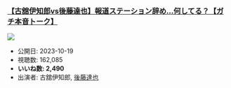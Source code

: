 ### [【古舘伊知郎vs後藤達也】報道ステーション辞め…何してる？【ガチ本音トーク】](https://www.youtube.com/watch?v=tGA8XEEkh1o)
[![](https://img.youtube.com/vi/tGA8XEEkh1o/sddefault.jpg)](https://www.youtube.com/watch?v=tGA8XEEkh1o)
-   公開日: 2023-10-19
-   視聴数: 162,085
-   **いいね数: 2,490**
-   出演者: 古舘伊知郎, [後藤達也](/rehacq_fan/people/後藤達也 "wikilink")
